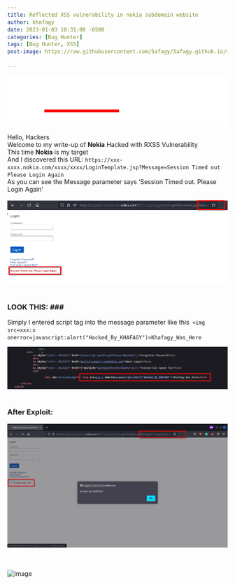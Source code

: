 ```yaml
---
title: Reflected XSS vulnerability in nokia subdomain website
author: khafagy
date: 2023-01-03 10:31:00 -0500
categories: [Bug Hunter]
tags: [Bug Hunter, XSS]
post-image: https://raw.githubusercontent.com/5afagy/5afagy.github.io/main/assets/image/image20.png

---
```

![image](https://raw.githubusercontent.com/5afagy/5afagy.github.io/main/assets/image/image29.png)

Hello, Hackers <br>
Welcome to my write-up of **Nokia** Hacked with RXSS Vulnerability<br>
This time **Nokia** is my target<br>
And I discovered this URL: `https://xxx-xxxx.nokia.com/xxxx/xxxx/LoginTemplate.jsp?Message=Session Timed out Please Login Again`<br>
As you can see the Message parameter says ‘Session Timed out. Please Login Again’
<br> <br>
![image](https://raw.githubusercontent.com/5afagy/5afagy.github.io/main/assets/image/image22.png)
<br> <br>

### LOOK THIS: ###<br>
Simply I entered script tag into the message parameter
like this` <img src=xxx:x onerror=javascript:alert("Hacked_By_KHAFAGY")>Khafagy_Was_Here`

![image](https://raw.githubusercontent.com/5afagy/5afagy.github.io/main/assets/image/image21.png)
<br> <br>

### After Exploit: ###
![image](https://raw.githubusercontent.com/5afagy/5afagy.github.io/main/assets/image/image20.png)


<br><br>
![image](https://media.tenor.com/images/a29c7b457e4b2384b42e4a7ae48f554b/raw)
